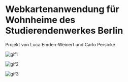 # Webkartenanwendung für Wohnheime des Studierendenwerkes Berlin

Projekt von Luca Emden-Weinert und Carlo Persicke

![gif1](https://github.com/caaarlito/Webkarte_Wohnheime_Berlin/assets/134683878/b1346a44-7af5-4744-ab4b-4dc484d967ad)

![gif2](https://github.com/caaarlito/Webkarte_Wohnheime_Berlin/assets/134683878/52c4bb23-8356-4a8b-9c07-2ee2ac97ca69)

![gif3](https://github.com/caaarlito/Webkarte_Wohnheime_Berlin/assets/134683878/a5f314af-0cb3-4269-99bb-559e5bc4e552)
